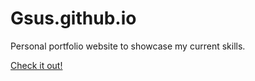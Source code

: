 # Gsus.github.io
Personal portfolio website to showcase my current skills.

[Check it out!](https://gsus.github.io/)